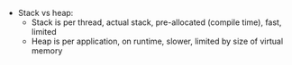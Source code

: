 + Stack vs heap:  
  + Stack is per thread, actual stack, pre-allocated (compile time), fast, limited
  + Heap is per application, on runtime, slower, limited by size of virtual memory
  
